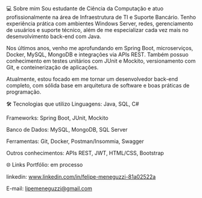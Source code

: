 💻 Sobre mim
Sou estudante de Ciência da Computação e atuo profissionalmente na área de Infraestrutura de TI e Suporte Bancário. Tenho experiência prática com ambientes Windows Server, redes, gerenciamento de usuários e suporte técnico, além de me especializar cada vez mais no desenvolvimento back-end com Java.

Nos últimos anos, venho me aprofundando em Spring Boot, microserviços, Docker, MySQL, MongoDB e integrações via APIs REST. Também possuo conhecimento em testes unitários com JUnit e Mockito, versionamento com Git, e conteinerização de aplicações.

Atualmente, estou focado em me tornar um desenvolvedor back-end completo, com sólida base em arquitetura de software e boas práticas de programação.

🛠️ Tecnologias que utilizo
Linguagens: Java, SQL, C#

Frameworks: Spring Boot, JUnit, Mockito

Banco de Dados: MySQL, MongoDB, SQL Server

Ferramentas: Git, Docker, Postman/Insommia, Swagger

Outros conhecimentos: APIs REST, JWT, HTML/CSS, Bootstrap

🌐 Links
Portfólio: em processo

linkedin: www.linkedin.com/in/felipe-meneguzzi-81a02522a

E-mail: lipemeneguzzi@gmail.com
